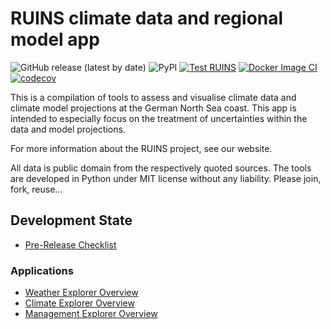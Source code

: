 # RUINS climate data and regional model app

![GitHub release (latest by date)](https://img.shields.io/github/v/release/hydrocode-de/RUINSapp?color=success&logo=Github)
![PyPI](https://img.shields.io/pypi/v/ruins-app?color=success&logo=PyPI)
[![Test RUINS](https://github.com/hydrocode-de/RUINSapp/actions/workflows/main.yml/badge.svg)](https://github.com/hydrocode-de/RUINSapp/actions/workflows/main.yml)
[![Docker Image CI](https://github.com/hydrocode-de/RUINSapp/actions/workflows/docker-image.yml/badge.svg)](https://github.com/hydrocode-de/RUINSapp/actions/workflows/docker-image.yml)
[![codecov](https://codecov.io/gh/hydrocode-de/RUINSapp/branch/main/graph/badge.svg?token=SFxENKltZb)](https://codecov.io/gh/hydrocode-de/RUINSapp)


This is a compilation of tools to assess and visualise climate data and climate model projections at the German North Sea coast. This app is intended to especially focus on the treatment of uncertainties within the data and model projections.

For more information about the RUINS project, see our website. 

All data is public domain from the respectively quoted sources. The tools are developed in Python under MIT license without any liability.
Please join, fork, reuse...

## Development State

* [Pre-Release Checklist](https://github.com/hydrocode-de/RUINSapp/issues/20)

### Applications

* [Weather Explorer Overview](https://github.com/hydrocode-de/RUINSapp/issues/21)
* [Climate Explorer Overview](https://github.com/hydrocode-de/RUINSapp/issues/29)
* [Management Explorer Overview](https://github.com/hydrocode-de/RUINSapp/issues/32)
